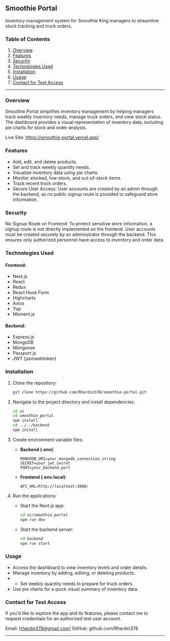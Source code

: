 ## **Smoothie Portal**  
Inventory management system for Smoothie King managers to streamline stock tracking and truck orders.  

### **Table of Contents**  
1. [Overview](#overview)  
2. [Features](#features)
3. [Security](#security)
5. [Technologies Used](#technologies-used)  
6. [Installation](#installation)  
7. [Usage](#usage)
8. [Contact for Test Access](#contact-for-test-access)

---

### **Overview**  
Smoothie Portal simplifies inventory management by helping managers track weekly inventory needs, manage truck orders, and view stock status. The dashboard provides a visual representation of inventory data, including pie charts for stock and order analysis.  

Live Site: https://smoothie-portal.vercel.app/

### **Features**  
- Add, edit, and delete products.  
- Set and track weekly quantity needs.  
- Visualize inventory data using pie charts.  
- Monitor stocked, low-stock, and out-of-stock items.  
- Track recent truck orders.
- Secure User Access: User accounts are created by an admin through the backend, as no public signup route is provided to safeguard store information.

### **Security**
No Signup Route on Frontend:
To protect sensitive store information, a signup route is not directly implemented on the frontend. User accounts must be created securely by an administrator through the backend. This ensures only authorized personnel have access to inventory and order data.

### **Technologies Used**  
#### **Frontend:**  
- Next.js  
- React  
- Redux  
- React Hook Form  
- Highcharts  
- Axios  
- Yup  
- Moment.js  

#### **Backend:**  
- Express.js  
- MongoDB  
- Mongoose  
- Passport.js  
- JWT (jsonwebtoken)  

### **Installation**  
1. Clone the repository:  
   ```bash  
   git clone https://github.com/Rhardin378/smoothie-portal.git  
   ```  
2. Navigate to the project directory and install dependencies:  
   ```bash  
   cd ui  
   cd smoothie_portal  
   npm install  
   cd ../../backend  
   npm install  
   ```  
3. Create environment variable files:  
   - **Backend (.env)**:  
     ```  
     MONGODB_URI=your_mongodb_connection_string  
     SECRET=your_jwt_secret  
     PORT=your_backend_port  
     ```  
   - **Frontend (.env.local)**:  
     ```  
     API_URL=http://localhost:3000/  
     ```  

4. Run the applications:  
   - Start the Next.js app:  
     ```bash  
     cd ui/smoothie_portal  
     npm run dev  
     ```  
   - Start the backend server:  
     ```bash  
     cd backend  
     npm run start  
     ```  

### **Usage**  
- Access the dashboard to view inventory levels and order details.  
- Manage inventory by adding, editing, or deleting products.
- - Set weekly quantity needs to prepare for truck orders.  
- Use pie charts for a quick visual summary of inventory data.  

### **Contact for Test Access**
If you’d like to explore the app and its features, please contact me to request credentials for an authorized test user account.

Email: [rhardin378@gmail.com]
GitHub: github.com/Rhardin378

---  
